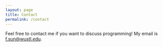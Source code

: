 ```yaml
---
layout: page
title: Contact
permalink: /contact
---
```


Feel free to contact me if you want to discuss programming!
My email is f.sun@wustl.edu.
